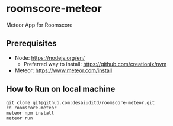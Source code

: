 # roomscore-meteor
Meteor App for Roomscore

## Prerequisites

- Node: https://nodejs.org/en/
	- Preferred way to install: https://github.com/creationix/nvm
- Meteor: https://www.meteor.com/install

## How to Run on local machine

```
git clone git@github.com:desaiuditd/roomscore-meteor.git
cd roomscore-meteor
meteor npm install
meteor run
```